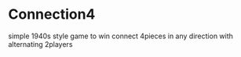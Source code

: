 Connection4
===========

simple 1940s style game to win connect 4pieces in any direction with alternating 2players

